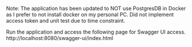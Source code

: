 Note:
The application has been updated to NOT use PostgresDB in Docker as I prefer to not install docker on my personal PC.
Did not implement access token and unit test due to time constraint.

Run the application and access the following page for Swagger UI access.
http://localhost:8080/swagger-ui/index.html
